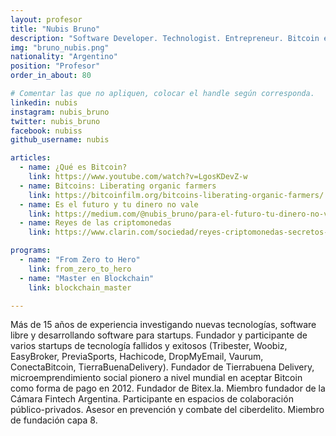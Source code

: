 ```yaml
---
layout: profesor
title: "Nubis Bruno"
description: "Software Developer. Technologist. Entrepreneur. Bitcoin early adopter and advocate."
img: "bruno_nubis.png"
nationality: "Argentino"
position: "Profesor"
order_in_about: 80

# Comentar las que no apliquen, colocar el handle según corresponda.
linkedin: nubis
instagram: nubis_bruno
twitter: nubis_bruno
facebook: nubiss
github_username: nubis

articles:
  - name: ¿Qué es Bitcoin?
    link: https://www.youtube.com/watch?v=LgosKDevZ-w
  - name: Bitcoins: Liberating organic farmers
    link: https://bitcoinfilm.org/bitcoins-liberating-organic-farmers/
  - name: Es el futuro y tu dinero no vale
    link: https://medium.com/@nubis_bruno/para-el-futuro-tu-dinero-no-vale-82fc493e7743
  - name: Reyes de las criptomonedas
    link: https://www.clarin.com/sociedad/reyes-criptomonedas-secretos-hacer-fortunas-nuevos-millonarios-argentina_0_6aOcPmhO.html

programs:
  - name: "From Zero to Hero"
    link: from_zero_to_hero
  - name: "Master en Blockchain"
    link: blockchain_master

---
```



Más de 15 años de experiencia investigando nuevas tecnologías, software libre y
desarrollando software para startups. Fundador y participante de varios
startups de tecnología fallidos y exitosos (Tribester, Woobiz, EasyBroker,
PreviaSports, Hachicode, DropMyEmail, Vaurum, ConectaBitcoin,
TierraBuenaDelivery). Fundador de Tierrabuena Delivery, microemprendimiento
social pionero a nivel mundial en aceptar Bitcoin como forma de pago en 2012.
Fundador de Bitex.la. Miembro fundador de la Cámara Fintech Argentina.
Participante en espacios de colaboración público-privados. Asesor en prevención
y combate del ciberdelito. Miembro de fundación capa 8.
